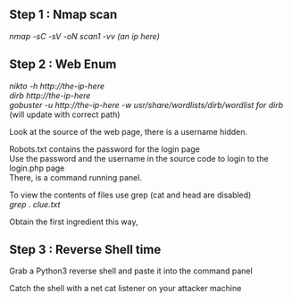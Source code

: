 ## Step 1 : Nmap scan

_nmap -sC -sV -oN scan1 -vv (an ip here)_

## Step 2 : Web Enum

_nikto -h http://the-ip-here_  
_dirb http://the-ip-here_  
_gobuster -u http://the-ip-here -w usr/share/wordlists/dirb/wordlist for dirb_  
(will update with correct path)

Look at the source of the web page, there is a username hidden.

Robots.txt contains the password for the login page  
Use the password and the username in the source code to login to the login.php page  
There, is a command running panel.

To view the contents of files use grep (cat and head are disabled)  
_grep . clue.txt_

Obtain the first ingredient this way,


## Step 3 : Reverse Shell time

Grab a Python3 reverse shell and paste it into the command panel

Catch the shell with a net cat listener on your attacker machine
